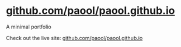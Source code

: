 # [github.com/paool/paool.github.io](https://github.com/paool/paool.github.io)

A minimal portfolio

Check out the live site: [github.com/paool/paool.github.io](https://github.com/paool/paool.github.io)
